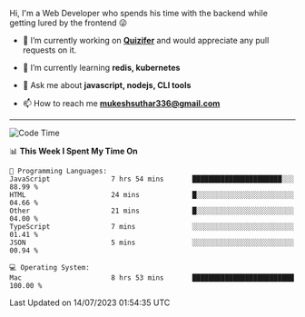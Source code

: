 Hi, I'm a Web Developer who spends his time with the backend while getting lured by the frontend 😜

- 🔭 I’m currently working on **[Quizifer](https://github.com/SutharMukesh/Quizifer/)** and would appreciate any pull requests on it.

- 🌱 I’m currently learning **redis, kubernetes**

- 💬 Ask me about **javascript, nodejs, CLI tools**

- 📫 How to reach me **mukeshsuthar336@gmail.com**

---
<!--START_SECTION:waka-->
![Code Time](http://img.shields.io/badge/Code%20Time-2%2C376%20hrs%201%20min-blue)

📊 **This Week I Spent My Time On** 

```text
💬 Programming Languages: 
JavaScript               7 hrs 54 mins       ██████████████████████░░░   88.99 % 
HTML                     24 mins             █░░░░░░░░░░░░░░░░░░░░░░░░   04.66 % 
Other                    21 mins             █░░░░░░░░░░░░░░░░░░░░░░░░   04.00 % 
TypeScript               7 mins              ░░░░░░░░░░░░░░░░░░░░░░░░░   01.41 % 
JSON                     5 mins              ░░░░░░░░░░░░░░░░░░░░░░░░░   00.94 % 

💻 Operating System: 
Mac                      8 hrs 53 mins       █████████████████████████   100.00 % 
```


 Last Updated on 14/07/2023 01:54:35 UTC
<!--END_SECTION:waka-->

